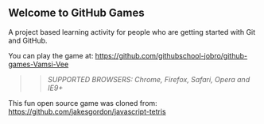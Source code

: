 ## Welcome to GitHub Games

A project based learning activity for people who are getting started with Git and GitHub.

You can play the game at: https://github.com/githubschool-jobro/github-games-Vamsi-Vee

>> _*SUPPORTED BROWSERS*: Chrome, Firefox, Safari, Opera and IE9+_

This fun open source game was cloned from: https://github.com/jakesgordon/javascript-tetris
